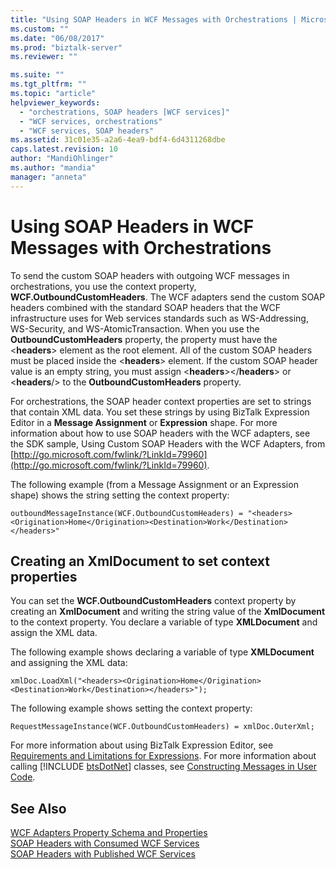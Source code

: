 ```yaml
---
title: "Using SOAP Headers in WCF Messages with Orchestrations | Microsoft Docs"
ms.custom: ""
ms.date: "06/08/2017"
ms.prod: "biztalk-server"
ms.reviewer: ""

ms.suite: ""
ms.tgt_pltfrm: ""
ms.topic: "article"
helpviewer_keywords: 
  - "orchestrations, SOAP headers [WCF services]"
  - "WCF services, orchestrations"
  - "WCF services, SOAP headers"
ms.assetid: 31c01e35-a2a6-4ea9-bdf4-6d4311268dbe
caps.latest.revision: 10
author: "MandiOhlinger"
ms.author: "mandia"
manager: "anneta"
---
```

# Using SOAP Headers in WCF Messages with Orchestrations
To send the custom SOAP headers with outgoing WCF messages in orchestrations, you use the context property, **WCF.OutboundCustomHeaders**. The WCF adapters send the custom SOAP headers combined with the standard SOAP headers that the WCF infrastructure uses for Web services standards such as WS-Addressing, WS-Security, and WS-AtomicTransaction. When you use the **OutboundCustomHeaders** property, the property must have the \<**headers**\> element as the root element. All of the custom SOAP headers must be placed inside the \<**headers**\> element. If the custom SOAP header value is an empty string, you must assign \<**headers**\>\</**headers**\> or \<**headers**/\> to the **OutboundCustomHeaders** property.  
  
 For orchestrations, the SOAP header context properties are set to strings that contain XML data. You set these strings by using BizTalk Expression Editor in a **Message Assignment** or **Expression** shape. For more information about how to use SOAP headers with the WCF adapters, see the SDK sample, Using Custom SOAP Headers with the WCF Adapters, from [http://go.microsoft.com/fwlink/?LinkId=79960](http://go.microsoft.com/fwlink/?LinkId=79960).  
  
 The following example (from a Message Assignment or an Expression shape) shows the string setting the context property:  
  
```  
outboundMessageInstance(WCF.OutboundCustomHeaders) = "<headers><Origination>Home</Origination><Destination>Work</Destination></headers>"  
```  
  
## Creating an XmlDocument to set context properties  
 You can set the **WCF.OutboundCustomHeaders** context property by creating an **XmlDocument** and writing the string value of the **XmlDocument** to the context property. You declare a variable of type **XMLDocument** and assign the XML data.  
  
 The following example shows declaring a variable of type **XMLDocument** and assigning the XML data:  
  
```  
xmlDoc.LoadXml("<headers><Origination>Home</Origination><Destination>Work</Destination></headers>");  
```  
  
 The following example shows setting the context property:  
  
```  
RequestMessageInstance(WCF.OutboundCustomHeaders) = xmlDoc.OuterXml;  
```  
  
 For more information about using BizTalk Expression Editor, see [Requirements and Limitations for Expressions](../core/requirements-and-limitations-for-expressions.md). For more information about calling [!INCLUDE [btsDotNet](../includes/btsdotnet-md.md)] classes, see [Constructing Messages in User Code](../core/constructing-messages-in-user-code.md).  
  
## See Also  
 [WCF Adapters Property Schema and Properties](../core/wcf-adapters-property-schema-and-properties.md)   
 [SOAP Headers with Consumed WCF Services](../core/soap-headers-with-consumed-wcf-services.md)   
 [SOAP Headers with Published WCF Services](../core/soap-headers-with-published-wcf-services.md)